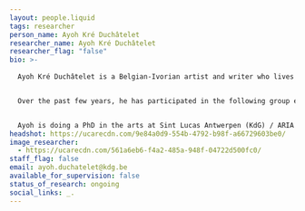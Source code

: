 ```yaml
---
layout: people.liquid
tags: researcher
person_name: Ayoh Kré Duchâtelet
researcher_name: Ayoh Kré Duchâtelet
researcher_flag: "false"
bio: >-
  
  Ayoh Kré Duchâtelet is a Belgian-Ivorian artist and writer who lives and works in Brussels. He conducts documentary research on colonial and contemporary situations. His research gives form to heterogeneous fictional assemblages that combine text, image, video and sound. He is nourished by a variety of questions concerning the relationship between affect, image and imperialism, and the construction and circulation of imaginaries in the context of what V.Y. Mudimbe has called "The Invention of Africa" and Joseph Tonda has called "Afrodystopia".


  Over the past few years, he has participated in the following group exhibitions: The Busan Biennale 2024, Seeing in the Dark (Busan), Branching Streams. Sketches of Kinship at Théodore Monod Museum (Dakar) in 2024, Style Congo. Heritage & Heresy at Civa (Brussels) in 2023,... ; His texts have been published by La Criée centre d’art contemporain (Rennes), Civa (Brussels), Ròt-Bò-Krik (La Grotte aux poissons aveugles to be published in october 2025). 


  Ayoh is doing a PhD in the arts at Sint Lucas Antwerpen (KdG) / ARIA (University of Antwerp), entitled *Hearing room: Ghosts of the African Democratic Assembly.*
headshot: https://ucarecdn.com/9e84a0d9-554b-4792-b98f-a66729603be0/
image_researcher:
  - https://ucarecdn.com/561a6eb6-f4a2-485a-948f-04722d500fc0/
staff_flag: false
email: ayoh.duchatelet@kdg.be
available_for_supervision: false
status_of_research: ongoing
social_links: _.
---
```

